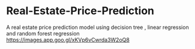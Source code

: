 # Real-Estate-Price-Prediction
A real estate price prediction model using decision tree ,  linear regression and random forest regression
https://images.app.goo.gl/xKVp6vCwrda3W2oQ8
